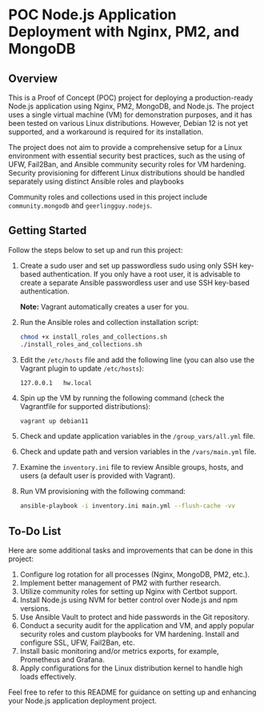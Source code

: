 # POC Node.js Application Deployment with Nginx, PM2, and MongoDB

## Overview

This is a Proof of Concept (POC) project for deploying a production-ready Node.js application using Nginx, PM2, MongoDB, and Node.js. The project uses a single virtual machine (VM) for demonstration purposes, and it has been tested on various Linux distributions. However, Debian 12 is not yet supported, and a workaround is required for its installation.

The project does not aim to provide a comprehensive setup for a Linux environment with essential security best practices, such as the using of UFW, Fail2Ban, and Ansible community security roles for VM hardening. Security provisioning for different Linux distributions should be handled separately using distinct Ansible roles and playbooks

Community roles and collections used in this project include `community.mongodb` and `geerlingguy.nodejs`.

## Getting Started

Follow the steps below to set up and run this project:

1. Create a sudo user and set up passwordless sudo using only SSH key-based authentication. If you only have a root user, it is advisable to create a separate Ansible passwordless user and use SSH key-based authentication.

   **Note:** Vagrant automatically creates a user for you.

2. Run the Ansible roles and collection installation script:

   ```bash
   chmod +x install_roles_and_collections.sh
   ./install_roles_and_collections.sh
   ```

3. Edit the `/etc/hosts` file and add the following line (you can also use the Vagrant plugin to update `/etc/hosts`):

   ```
   127.0.0.1   hw.local
   ```

4. Spin up the VM by running the following command (check the Vagrantfile for supported distributions):

   ```bash
   vagrant up debian11
   ```

5. Check and update application variables in the `/group_vars/all.yml` file.

6. Check and update path and version variables in the `/vars/main.yml` file.

7. Examine the `inventory.ini` file to review Ansible groups, hosts, and users (a default user is provided with Vagrant).

8. Run VM provisioning with the following command:

   ```bash
   ansible-playbook -i inventory.ini main.yml --flush-cache -vv
   ```

## To-Do List

Here are some additional tasks and improvements that can be done in this project:

1. Configure log rotation for all processes (Nginx, MongoDB, PM2, etc.).
2. Implement better management of PM2 with further research.
3. Utilize community roles for setting up Nginx with Certbot support.
4. Install Node.js using NVM for better control over Node.js and npm versions.
5. Use Ansible Vault to protect and hide passwords in the Git repository.
6. Conduct a security audit for the application and VM, and apply popular security roles and custom playbooks for VM hardening. Install and configure SSL, UFW, Fail2Ban, etc.
7. Install basic monitoring and/or metrics exports, for example, Prometheus and Grafana.
8. Apply configurations for the Linux distribution kernel to handle high loads effectively.

Feel free to refer to this README for guidance on setting up and enhancing your Node.js application deployment project.